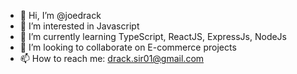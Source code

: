 - 👋 Hi, I’m @joedrack
- 👀 I’m interested in Javascript
- 🌱 I’m currently learning TypeScript, ReactJS, ExpressJs, NodeJs
- 💞️ I’m looking to collaborate on E-commerce projects
- 📫 How to reach me: drack.sir01@gmail.com

